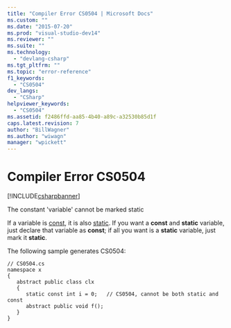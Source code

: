 ```yaml
---
title: "Compiler Error CS0504 | Microsoft Docs"
ms.custom: ""
ms.date: "2015-07-20"
ms.prod: "visual-studio-dev14"
ms.reviewer: ""
ms.suite: ""
ms.technology: 
  - "devlang-csharp"
ms.tgt_pltfrm: ""
ms.topic: "error-reference"
f1_keywords: 
  - "CS0504"
dev_langs: 
  - "CSharp"
helpviewer_keywords: 
  - "CS0504"
ms.assetid: f2486ffd-aa85-4b40-a89c-a32530b85d1f
caps.latest.revision: 7
author: "BillWagner"
ms.author: "wiwagn"
manager: "wpickett"
---
```

# Compiler Error CS0504
[!INCLUDE[csharpbanner](../../../includes/csharpbanner.md)]

The constant 'variable' cannot be marked static  
  
 If a variable is [const](../../../csharp/language-reference/keywords/const.md), it is also [static](../../../csharp/language-reference/keywords/static.md). If you want a **const** and **static** variable, just declare that variable as **const**; if all you want is a **static** variable, just mark it **static**.  
  
 The following sample generates CS0504:  
  
```  
// CS0504.cs  
namespace x  
{  
   abstract public class clx  
   {  
      static const int i = 0;   // CS0504, cannot be both static and const  
      abstract public void f();  
   }  
}  
```